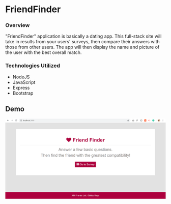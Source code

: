 # FriendFinder

### Overview

"FriendFinder" application is basically a dating app. This full-stack site will take in results from your users' surveys, then compare their answers with those from other users. The app will then display the name and picture of the user with the best overall match.

### Technologies Utilized

* NodeJS
* JavaScript
* Express
* Bootstrap

## Demo
![Friend Finder](friend-finder.png)
